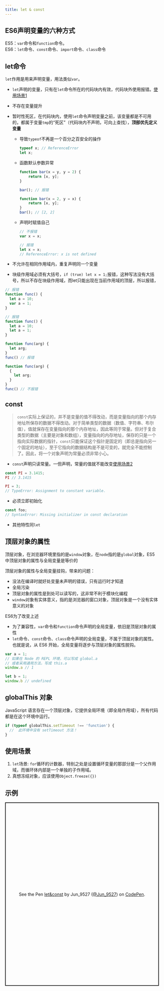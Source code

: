 ```yaml
---
title: let & const
---
```


## ES6声明变量的六种方式

ES5：`var`命令和`function`命令。  
ES6：`let`命令、`const`命令、`import`命令、`class`命令

## let命令

`let`作用是用来声明变量，用法类似`var`。

-   `let`声明的变量，只有在`let`命令所在的代码块内有效，代码块外使用报错。[使用场景1](#使用场景)
-   不存在变量提升
-   暂时性死区，在代码块内，使用`let`命令声明变量之前，该变量都是不可用的，都属于变量`tmp`的“死区”（代码块内不声明，可向上查找），**顶部优先定义变量**
    -   导致`typeof`不再是一个百分之百安全的操作
        ```javascript
        typeof x; // ReferenceError
        let x;
        ```
    -   函数默认参数异常
        ```javascript
        function bar(x = y, y = 2) {
            return [x, y];
        }

        bar(); // 报错
        
        function bar(x = 2, y = x) {
            return [x, y];
        }
        bar(); // [2, 2]
        
        ```
    -   声明时赋值自己
        ```javascript
        // 不报错
        var x = x;
        
        // 报错
        let x = x;
        // ReferenceError: x is not defined
        ```
    
-   不允许在相同作用域内，重复声明同一个变量
-   块级作用域必须有大括号，`if (true) let x = 1;`报错，这种写法没有大括号，所以不存在块级作用域，而let只能出现在当前作用域的顶层，所以报错，
```javascript
// 报错
function func() {
  let a = 10;
  var a = 1;
}

// 报错
function func() {
  let a = 10;
  let a = 1;
}

function func(arg) {
  let arg;
}
func() // 报错

function func(arg) {
  {
    let arg;
  }
}
func() // 不报错
```
## const

> `const`实际上保证的，并不是变量的值不得改动，而是变量指向的那个内存地址所保存的数据不得改动。对于简单类型的数据（数值、字符串、布尔值），值就保存在变量指向的那个内存地址，因此等同于常量。但对于复合类型的数据（主要是对象和数组），变量指向的内存地址，保存的只是一个指向实际数据的指针，`const`只能保证这个指针是固定的（即总是指向另一个固定的地址），至于它指向的数据结构是不是可变的，就完全不能控制了。因此，将一个对象声明为常量必须非常小心。

-   `const`声明只读常量。一但声明，常量的值就不能改变[使用场景2](#使用场景)
```javascript
const PI = 3.1415;
PI // 3.1415

PI = 3;
// TypeError: Assignment to constant variable.
```
-   必须立即初始化
```javascript
const foo;
// SyntaxError: Missing initializer in const declaration
```
-   其他特性同`let`

## 顶层对象的属性

顶层对象，在浏览器环境里指的是`window`对象，在`node`指的是`global`对象，ES5中顶层对象的属性与全局变量是等价的     

顶层对象的属性与全局变量挂钩，带来的问题：
-   没法在编译时就好处变量未声明的错误，只有运行时才知道
-   全局污染
-   顶层对象的属性是到处可以读写的，这非常不利于模块化编程
-   `window`对象有实体意义，指的是浏览器的窗口对象，顶层对象是一个没有实体意义的对象

ES6为了改变上述
-   为了兼容性，`var`命令和`function`命令声明的全局变量，依旧是顶层对象的属性
-   `let`命令、`const`命令、`class`命令声明的全局变量，不属于顶层对象的属性。也就是说，从 ES6 开始，全局变量将逐步与顶层对象的属性脱钩。

```javascript
var a = 1;
// 如果在 Node 的 REPL 环境，可以写成 global.a
// 或者采用通用方法，写成 this.a
window.a // 1

let b = 1;
window.b // undefined
```

## globalThis 对象
JavaScript 语言存在一个顶层对象，它提供全局环境（即全局作用域），所有代码都是在这个环境中运行。

```javascript
if (typeof globalThis.setTimeout !== 'function') {
  //  此环境中没有 setTimeout 方法！
}
```
## 使用场景
1. `let`场景: `for`循环的计数器，特别之处是设置循环变量的那部分是一个父作用域，而循环体内部是一个单独的子作用域。
2.  真想冻结对象，应该使用`Object.freeze({})`

## 示例
<p class="codepen" data-height="600" data-theme-id="dark" data-default-tab="js" data-slug-hash="XWZLdZx" data-user="Jun_9527" style="height: 600px; box-sizing: border-box; display: flex; align-items: center; justify-content: center; border: 2px solid; margin: 1em 0; padding: 1em;">
  <span>See the Pen <a href="https://codepen.io/Jun_9527/pen/XWZLdZx">
  let&amp;const</a> by Jun_9527 (<a href="https://codepen.io/Jun_9527">@Jun_9527</a>)
  on <a href="https://codepen.io">CodePen</a>.</span>
</p>
<script async src="https://cpwebassets.codepen.io/assets/embed/ei.js"></script>



